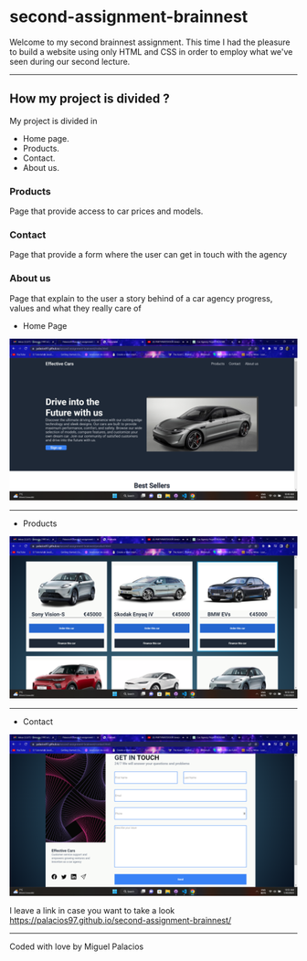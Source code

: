 # second-assignment-brainnest

Welcome to my second brainnest assignment.
This time I had the pleasure to build a website using only HTML and CSS in order to employ what we've seen during our second lecture.

---

## How my project is divided ?

My project is divided in

- Home page.
- Products.
- Contact.
- About us.

### Products

Page that provide access to car prices and models.

### Contact

Page that provide a form where the user can get in touch with the agency

### About us

Page that explain to the user a story behind of a car agency progress, values and what they really care of

- Home Page

![Home-Page](/src/home-page.png)

---

- Products

![Products](/src/products.png)

---

- Contact

![Contact](/src/contact.png)


I leave a link in case you want to take a look https://palacios97.github.io/second-assignment-brainnest/

---

Coded with love by Miguel Palacios
